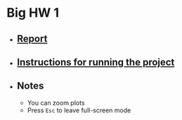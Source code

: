 # Big HW 1

- ## [Report](https://www.mathcha.io/editor/1mMQyTV1HvqhG1LJekC9ZqYLZS7Y80qXIJK5pn7)

- ## [Instructions for running the project](https://github.com/br4ch1st0chr0n3/TM/blob/master/README.md)

- ## Notes

  - You can zoom plots
  - Press `Esc` to leave full-screen mode
